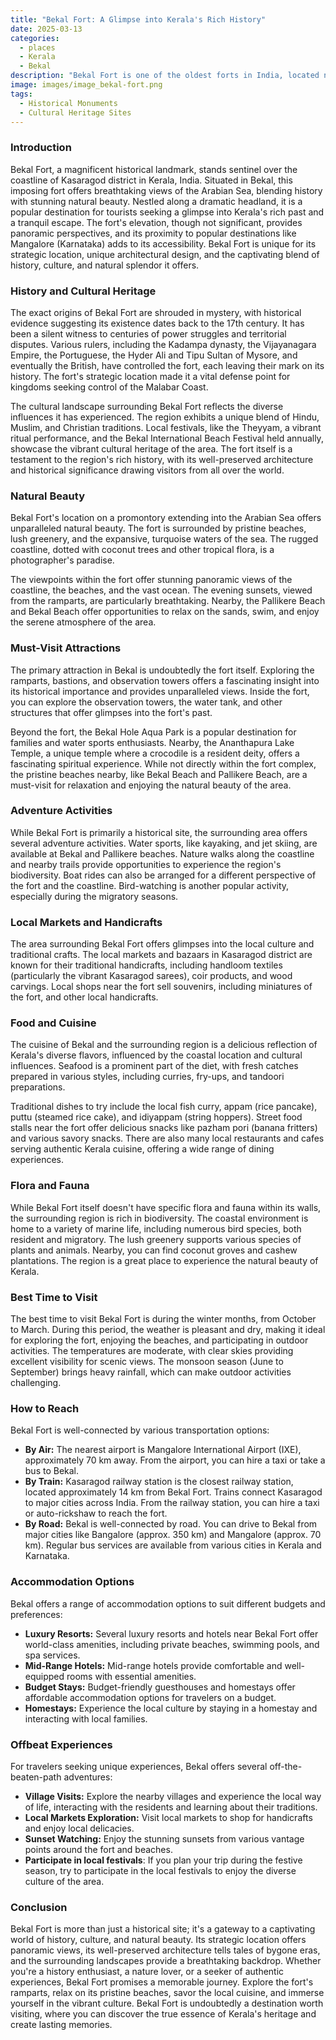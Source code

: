 ```yaml
---
title: "Bekal Fort: A Glimpse into Kerala's Rich History"
date: 2025-03-13
categories:
  - places
  - Kerala
  - Bekal
description: "Bekal Fort is one of the oldest forts in India, located near the coastal town of Bekal in Kasargod district of Kerala. It was built by the Ikkeri dynasty in the 16th century and served as a strategic military outpost due to its location on the Malabar Coast. The fort is known for its massive walls, underground tunnels, and strategic watchtowers that offer panoramic views of the surrounding countryside and the Arabian Sea."
image: images/image_bekal-fort.png
tags: 
  - Historical Monuments
  - Cultural Heritage Sites
---
```



### **Introduction**

Bekal Fort, a magnificent historical landmark, stands sentinel over the coastline of Kasaragod district in Kerala, India. Situated in Bekal, this imposing fort offers breathtaking views of the Arabian Sea, blending history with stunning natural beauty. Nestled along a dramatic headland, it is a popular destination for tourists seeking a glimpse into Kerala's rich past and a tranquil escape. The fort's elevation, though not significant, provides panoramic perspectives, and its proximity to popular destinations like Mangalore (Karnataka) adds to its accessibility. Bekal Fort is unique for its strategic location, unique architectural design, and the captivating blend of history, culture, and natural splendor it offers.

### **History and Cultural Heritage**

The exact origins of Bekal Fort are shrouded in mystery, with historical evidence suggesting its existence dates back to the 17th century. It has been a silent witness to centuries of power struggles and territorial disputes. Various rulers, including the Kadampa dynasty, the Vijayanagara Empire, the Portuguese, the Hyder Ali and Tipu Sultan of Mysore, and eventually the British, have controlled the fort, each leaving their mark on its history. The fort's strategic location made it a vital defense point for kingdoms seeking control of the Malabar Coast.

The cultural landscape surrounding Bekal Fort reflects the diverse influences it has experienced. The region exhibits a unique blend of Hindu, Muslim, and Christian traditions. Local festivals, like the Theyyam, a vibrant ritual performance, and the Bekal International Beach Festival held annually, showcase the vibrant cultural heritage of the area. The fort itself is a testament to the region's rich history, with its well-preserved architecture and historical significance drawing visitors from all over the world.

### **Natural Beauty**

Bekal Fort's location on a promontory extending into the Arabian Sea offers unparalleled natural beauty. The fort is surrounded by pristine beaches, lush greenery, and the expansive, turquoise waters of the sea. The rugged coastline, dotted with coconut trees and other tropical flora, is a photographer's paradise.



The viewpoints within the fort offer stunning panoramic views of the coastline, the beaches, and the vast ocean. The evening sunsets, viewed from the ramparts, are particularly breathtaking. Nearby, the Pallikere Beach and Bekal Beach offer opportunities to relax on the sands, swim, and enjoy the serene atmosphere of the area.

### **Must-Visit Attractions**

The primary attraction in Bekal is undoubtedly the fort itself. Exploring the ramparts, bastions, and observation towers offers a fascinating insight into its historical importance and provides unparalleled views. Inside the fort, you can explore the observation towers, the water tank, and other structures that offer glimpses into the fort's past.



Beyond the fort, the Bekal Hole Aqua Park is a popular destination for families and water sports enthusiasts. Nearby, the Ananthapura Lake Temple, a unique temple where a crocodile is a resident deity, offers a fascinating spiritual experience. While not directly within the fort complex, the pristine beaches nearby, like Bekal Beach and Pallikere Beach, are a must-visit for relaxation and enjoying the natural beauty of the area.

### **Adventure Activities**

While Bekal Fort is primarily a historical site, the surrounding area offers several adventure activities. Water sports, like kayaking, and jet skiing, are available at Bekal and Pallikere beaches. Nature walks along the coastline and nearby trails provide opportunities to experience the region's biodiversity. Boat rides can also be arranged for a different perspective of the fort and the coastline. Bird-watching is another popular activity, especially during the migratory seasons.



### **Local Markets and Handicrafts**

The area surrounding Bekal Fort offers glimpses into the local culture and traditional crafts. The local markets and bazaars in Kasaragod district are known for their traditional handicrafts, including handloom textiles (particularly the vibrant Kasaragod sarees), coir products, and wood carvings. Local shops near the fort sell souvenirs, including miniatures of the fort, and other local handicrafts.

### **Food and Cuisine**

The cuisine of Bekal and the surrounding region is a delicious reflection of Kerala's diverse flavors, influenced by the coastal location and cultural influences. Seafood is a prominent part of the diet, with fresh catches prepared in various styles, including curries, fry-ups, and tandoori preparations.



Traditional dishes to try include the local fish curry, appam (rice pancake), puttu (steamed rice cake), and idiyappam (string hoppers). Street food stalls near the fort offer delicious snacks like pazham pori (banana fritters) and various savory snacks. There are also many local restaurants and cafes serving authentic Kerala cuisine, offering a wide range of dining experiences.

### **Flora and Fauna**

While Bekal Fort itself doesn't have specific flora and fauna within its walls, the surrounding region is rich in biodiversity. The coastal environment is home to a variety of marine life, including numerous bird species, both resident and migratory. The lush greenery supports various species of plants and animals. Nearby, you can find coconut groves and cashew plantations. The region is a great place to experience the natural beauty of Kerala.

### **Best Time to Visit**

The best time to visit Bekal Fort is during the winter months, from October to March. During this period, the weather is pleasant and dry, making it ideal for exploring the fort, enjoying the beaches, and participating in outdoor activities. The temperatures are moderate, with clear skies providing excellent visibility for scenic views. The monsoon season (June to September) brings heavy rainfall, which can make outdoor activities challenging.



### **How to Reach**

Bekal Fort is well-connected by various transportation options:

*   **By Air:** The nearest airport is Mangalore International Airport (IXE), approximately 70 km away. From the airport, you can hire a taxi or take a bus to Bekal.
*   **By Train:** Kasaragod railway station is the closest railway station, located approximately 14 km from Bekal Fort. Trains connect Kasaragod to major cities across India. From the railway station, you can hire a taxi or auto-rickshaw to reach the fort.
*   **By Road:** Bekal is well-connected by road. You can drive to Bekal from major cities like Bangalore (approx. 350 km) and Mangalore (approx. 70 km). Regular bus services are available from various cities in Kerala and Karnataka.

### **Accommodation Options**

Bekal offers a range of accommodation options to suit different budgets and preferences:

*   **Luxury Resorts:** Several luxury resorts and hotels near Bekal Fort offer world-class amenities, including private beaches, swimming pools, and spa services.
*   **Mid-Range Hotels:** Mid-range hotels provide comfortable and well-equipped rooms with essential amenities.
*   **Budget Stays:** Budget-friendly guesthouses and homestays offer affordable accommodation options for travelers on a budget.
*   **Homestays:** Experience the local culture by staying in a homestay and interacting with local families.



### **Offbeat Experiences**

For travelers seeking unique experiences, Bekal offers several off-the-beaten-path adventures:

*   **Village Visits:** Explore the nearby villages and experience the local way of life, interacting with the residents and learning about their traditions.
*   **Local Markets Exploration:** Visit local markets to shop for handicrafts and enjoy local delicacies.
*   **Sunset Watching:** Enjoy the stunning sunsets from various vantage points around the fort and beaches.
*   **Participate in local festivals**: If you plan your trip during the festive season, try to participate in the local festivals to enjoy the diverse culture of the area.

### **Conclusion**

Bekal Fort is more than just a historical site; it's a gateway to a captivating world of history, culture, and natural beauty. Its strategic location offers panoramic views, its well-preserved architecture tells tales of bygone eras, and the surrounding landscapes provide a breathtaking backdrop. Whether you're a history enthusiast, a nature lover, or a seeker of authentic experiences, Bekal Fort promises a memorable journey. Explore the fort's ramparts, relax on its pristine beaches, savor the local cuisine, and immerse yourself in the vibrant culture. Bekal Fort is undoubtedly a destination worth visiting, where you can discover the true essence of Kerala's heritage and create lasting memories.


